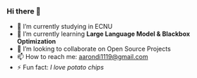 ### Hi there 👋

<!--
**aaron-di/aaron-di** is a ✨ _special_ ✨ repository because its `README.md` (this file) appears on your GitHub profile.

Here are some ideas to get you started:

- 🔭 I’m currently working on ...
- 🌱 I’m currently learning ...
- 👯 I’m looking to collaborate on ...
- 🤔 I’m looking for help with ...
- 💬 Ask me about ...
- 📫 How to reach me: ...
- 😄 Pronouns: ...
- ⚡ Fun fact: ...
-->

- 🔭 I’m currently studying in ECNU
- 🌱 I’m currently learning **Large Language Model & Blackbox Optimization**
- 👯 I’m looking to collaborate on Open Source Projects
- 📫 How to reach me: aarondi1119@gmail.com
- ⚡ Fun fact: *I love potato chips*
